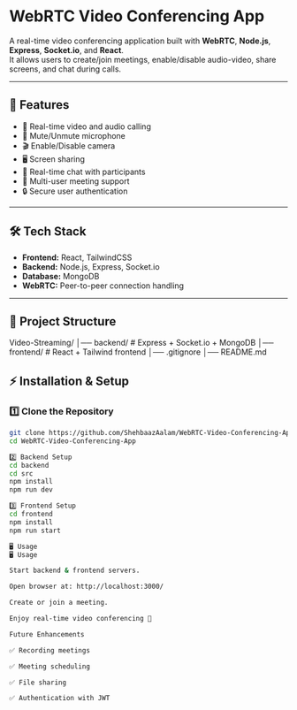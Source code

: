 # WebRTC Video Conferencing App

A real-time video conferencing application built with **WebRTC**, **Node.js**, **Express**, **Socket.io**, and **React**.  
It allows users to create/join meetings, enable/disable audio-video, share screens, and chat during calls.

---

## 🚀 Features
- 🎥 Real-time video and audio calling
- 🎤 Mute/Unmute microphone
- 🎬 Enable/Disable camera
- 🖥️ Screen sharing
- 💬 Real-time chat with participants
- 👥 Multi-user meeting support
- 🔒 Secure user authentication

---

## 🛠️ Tech Stack
- **Frontend:** React, TailwindCSS  
- **Backend:** Node.js, Express, Socket.io  
- **Database:** MongoDB  
- **WebRTC:** Peer-to-peer connection handling  

---

## 📂 Project Structure
Video-Streaming/
│── backend/ # Express + Socket.io + MongoDB
│── frontend/ # React + Tailwind frontend
│── .gitignore
│── README.md
## ⚡ Installation & Setup

### 1️⃣ Clone the Repository
```bash
git clone https://github.com/ShehbaazAalam/WebRTC-Video-Conferencing-App.git
cd WebRTC-Video-Conferencing-App

2️⃣ Backend Setup
cd backend
cd src
npm install
npm run dev

3️⃣ Frontend Setup
cd frontend
npm install
npm run start

🖥️ Usage
🖥️ Usage

Start backend & frontend servers.

Open browser at: http://localhost:3000/

Create or join a meeting.

Enjoy real-time video conferencing 🎉

Future Enhancements

✅ Recording meetings

✅ Meeting scheduling

✅ File sharing

✅ Authentication with JWT
